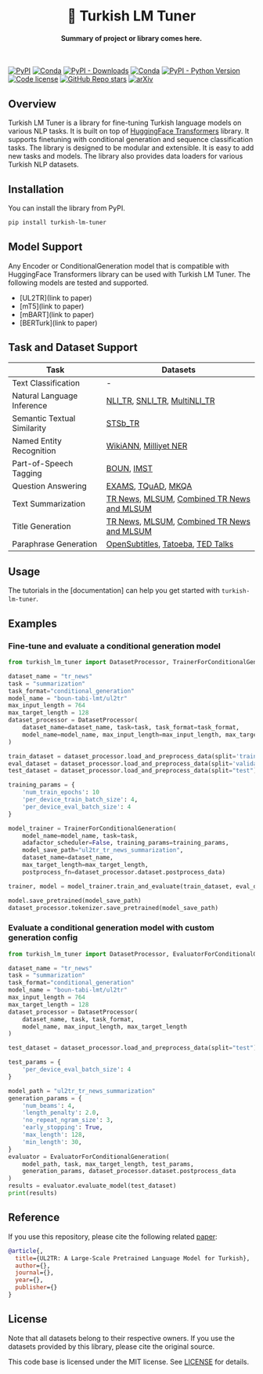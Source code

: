 <h1 align="center">  🦖 Turkish LM Tuner </h1>
<h4 align="center"> Summary of project or library comes here. </h4>

</br>

[![PyPI](https://img.shields.io/pypi/v/turkish-lm-tuner)](https://pypi.org/project/turkish-lm-tuner/)
[![Conda](https://img.shields.io/conda/v/conda-forge/turkish-lm-tuner?label=conda&color=success)](https://anaconda.org/conda-forge/turkish-lm-tuner)
[![PyPI - Downloads](https://img.shields.io/pypi/dm/turkish-lm-tuner)](https://pypi.org/project/turkish-lm-tuner/)
[![Conda](https://img.shields.io/conda/dn/conda-forge/turkish-lm-tuner)](https://anaconda.org/conda-forge/turkish-lm-tuner)
[![PyPI - Python Version](https://img.shields.io/pypi/pyversions/turkish-lm-tuner)](https://pypi.org/project/turkish-lm-tuner/)
[![Code license](https://img.shields.io/badge/Code%20License-MIT-green.svg)](https://github.com/boun-tabi-lmt/blob/main/LICENSE)
[![GitHub Repo stars](https://img.shields.io/github/stars/boun-tabi-lmt/safe)](https://github.com/boun-tabi-lmt/safe/stargazers)
[![arXiv](https://img.shields.io/badge/arxiv-ID.svg)](https://arxiv.org/pdf/<arxiv-ID>.pdf)

## Overview 

Turkish LM Tuner is a library for fine-tuning Turkish language models on various NLP tasks. It is built on top of [HuggingFace Transformers](https://github.com/huggingface/transformers) library. It supports finetuning with conditional generation and sequence classification tasks. The library is designed to be modular and extensible. It is easy to add new tasks and models. The library also provides data loaders for various Turkish NLP datasets. 

## Installation

You can install the library from PyPI.

```bash
pip install turkish-lm-tuner
```


## Model Support

Any Encoder or ConditionalGeneration model that is compatible with HuggingFace Transformers library can be used with Turkish LM Tuner. The following models are tested and supported.

- [UL2TR](link to paper)
- [mT5](link to paper)
- [mBART](link to paper)
- [BERTurk](link to paper)

## Task and Dataset Support

| Task                           | Datasets                                                                                                 |
| ------------------------------ | -------------------------------------------------------------------------------------------------------- |
| Text Classification            | -                                                                                                        |
| Natural Language Inference     | [NLI_TR](reference), [SNLI_TR](reference), [MultiNLI_TR](reference)                                      |
| Semantic Textual Similarity    | [STSb_TR](reference)                                                                                     |
| Named Entity Recognition       | [WikiANN](reference), [Milliyet NER](reference)                                                          |
| Part-of-Speech Tagging         | [BOUN](reference), [IMST](reference)                                                                     |
| Question Answering             | [EXAMS](reference), [TQuAD](reference), [MKQA](reference)                                                |
| Text Summarization             | [TR News](reference), [MLSUM](reference), [Combined TR News and MLSUM](reference)                        |
| Title Generation               | [TR News](reference), [MLSUM](reference), [Combined TR News and MLSUM](reference)                        |
| Paraphrase Generation          | [OpenSubtitles](reference), [Tatoeba](reference), [TED Talks](reference)                                 |


## Usage
The tutorials in the [documentation] can help you get started with `turkish-lm-tuner`.

## Examples

### Fine-tune and evaluate a conditional generation model 

```python
from turkish_lm_tuner import DatasetProcessor, TrainerForConditionalGeneration 

dataset_name = "tr_news" 
task = "summarization"
task_format="conditional_generation"
model_name = "boun-tabi-lmt/ul2tr"
max_input_length = 764
max_target_length = 128
dataset_processor = DatasetProcessor(
    dataset_name=dataset_name, task=task, task_format=task_format,
    model_name=model_name, max_input_length=max_input_length, max_target_length=max_target_length
)

train_dataset = dataset_processor.load_and_preprocess_data(split='train')
eval_dataset = dataset_processor.load_and_preprocess_data(split='validation')
test_dataset = dataset_processor.load_and_preprocess_data(split="test")

training_params = {
    'num_train_epochs': 10
    'per_device_train_batch_size': 4,
    'per_device_eval_batch_size': 4 
}

model_trainer = TrainerForConditionalGeneration(
    model_name=model_name, task=task,
    adafactor_scheduler=False, training_params=training_params, 
    model_save_path="ul2tr_tr_news_summarization", 
    dataset_name=dataset_name, 
    max_target_length=max_target_length, 
    postprocess_fn=dataset_processor.dataset.postprocess_data)

trainer, model = model_trainer.train_and_evaluate(train_dataset, eval_dataset, test_dataset)

model.save_pretrained(model_save_path)
dataset_processor.tokenizer.save_pretrained(model_save_path)
```

### Evaluate a conditional generation model with custom generation config

```python
from turkish_lm_tuner import DatasetProcessor, EvaluatorForConditionalGeneration

dataset_name = "tr_news" 
task = "summarization"
task_format="conditional_generation"
model_name = "boun-tabi-lmt/ul2tr"
max_input_length = 764
max_target_length = 128
dataset_processor = DatasetProcessor(
    dataset_name, task, task_format,
    model_name, max_input_length, max_target_length
)

test_dataset = dataset_processor.load_and_preprocess_data(split="test")

test_params = {
    'per_device_eval_batch_size': 4 
}

model_path = "ul2tr_tr_news_summarization"
generation_params = {
    'num_beams': 4,
    'length_penalty': 2.0,
    'no_repeat_ngram_size': 3,
    'early_stopping': True,
    'max_length': 128,
    'min_length': 30,
}
evaluator = EvaluatorForConditionalGeneration(
    model_path, task, max_target_length, test_params, 
    generation_params, dataset_processor.dataset.postprocess_data
)
results = evaluator.evaluate_model(test_dataset)
print(results)
```

## Reference

If you use this repository, please cite the following related [paper]():
```bibtex
@article{,
  title={UL2TR: A Large-Scale Pretrained Language Model for Turkish},
  author={},
  journal={},
  year={},
  publisher={}
}
```


## License

Note that all datasets belong to their respective owners. If you use the datasets provided by this library, please cite the original source.

This code base is licensed under the MIT license. See [LICENSE](license.md) for details.